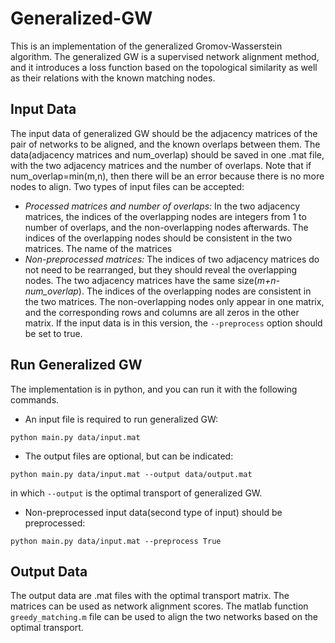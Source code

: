 # Generalized-GW
This is an implementation of the generalized Gromov-Wasserstein algorithm. The generalized GW is a supervised network alignment method, and it introduces a loss function based on the topological similarity as well as their relations with the known matching nodes.

## Input Data
The input data of generalized GW should be the adjacency matrices of the pair of networks to be aligned, and the known overlaps between them. The data(adjacency matrices and num_overlap) should be saved in one .mat file, with the two adjacency matrices and the number of overlaps. Note that if num_overlap=min(m,n), then there will be an error because there is no more nodes to align. Two types of input files can be accepted:

- *Processed matrices and number of overlaps:* In the two adjacency matrices, the indices of the overlapping nodes are integers from 1 to number of overlaps, and the non-overlapping nodes afterwards. The indices of the overlapping nodes should be consistent in the two matrices. The name of the matrices 
- *Non-preprocessed matrices:* The indices of two adjacency matrices do not need to be rearranged, but they should reveal the overlapping nodes. The two adjacency matrices have the same size(*m+n-num_overlap*). The indices of the overlapping nodes are consistent in the two matrices. The non-overlapping nodes only appear in one matrix, and the corresponding rows and columns are all zeros in the other matrix. If the input data is in this version, the `--preprocess` option should be set to true.

## Run Generalized GW
The implementation is in python, and you can run it with the following commands.
- An input file is required to run generalized GW:
```
python main.py data/input.mat
```
- The output files are optional, but can be indicated:
```
python main.py data/input.mat --output data/output.mat
```
in which `--output` is the optimal transport of generalized GW.
- Non-preprocessed input data(second type of input) should be preprocessed:
```
python main.py data/input.mat --preprocess True
```
## Output Data
The output data are .mat files with the optimal transport matrix. The matrices can be used as network alignment scores. The matlab function `greedy_matching.m` file can be used to align the two networks based on the optimal transport.
